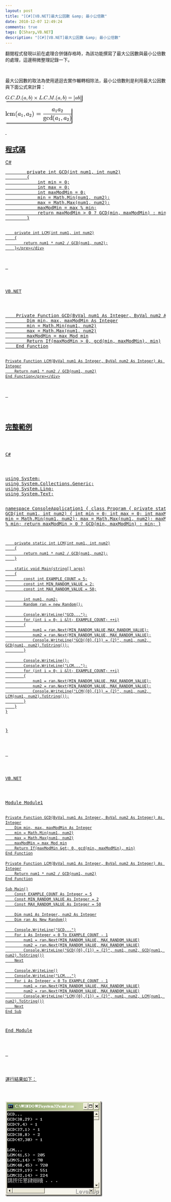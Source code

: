 ```yaml
---
layout: post
title: "[C#][VB.NET]最大公因數 &amp; 最小公倍數"
date: 2010-12-07 12:49:24
comments: true
tags: [CSharp,VB.NET]
description: "[C#][VB.NET]最大公因數 &amp; 最小公倍數"
---
```

<p />  <p>翻閱程式發現以前在處理合併儲存格時，為該功能撰寫了最大公因數與最小公倍數的處理，這邊稍微整理記錄一下。</p>  <p> </p>  <p>最大公因數的取法為使用遞迴去實作輾轉相除法</a>，最小公倍數則是利用最大公因數與下面公式來計算：</p>  <p><a href="http://files.dotblogs.com.tw/larrynung/1012/CVB.NET_B442/image_4.png"><img style="border-right: 0px; border-top: 0px; border-left: 0px; border-bottom: 0px" height="25" alt="image" src="\images\posts\19962\image_thumb_1.png" width="244" border="0" /></a> </p>  <p><a href="http://files.dotblogs.com.tw/larrynung/1012/CVB.NET_B442/image_6.png"><img style="border-right: 0px; border-top: 0px; border-left: 0px; border-bottom: 0px" height="51" alt="image" src="\images\posts\19962\image_thumb_2.png" width="212" border="0" /> </p>  <p> </p>  <h2>程式碼</h2>  <p>C#</p>  <div class="wlWriterSmartContent" id="scid:812469c5-0cb0-4c63-8c15-c81123a09de7:76b8e556-34aa-4f41-8a78-3375cfd6b663" style="padding-right: 0px; display: inline; padding-left: 0px; float: none; padding-bottom: 0px; margin: 0px; padding-top: 0px"><pre name="code" class="c#">        private int GCD(int num1, int num2)
        {
            int min = 0;
            int max = 0;
            int maxModMin = 0;
            min = Math.Min(num1, num2);
            max = Math.Max(num1, num2);
            maxModMin = max % min;
            return maxModMin &gt; 0 ? GCD(min, maxModMin) : min;
        }

        private int LCM(int num1, int num2)
        {
            return num1 * num2 / GCD(num1, num2);
        }</pre></div>

<p> </p>

<p>VB.NET</p>

<div class="wlWriterSmartContent" id="scid:812469c5-0cb0-4c63-8c15-c81123a09de7:2fea0eb9-a9d6-4c87-bae2-a8a5c97d2216" style="padding-right: 0px; display: inline; padding-left: 0px; float: none; padding-bottom: 0px; margin: 0px; padding-top: 0px"><pre name="code" class="vb">    Private Function GCD(ByVal num1 As Integer, ByVal num2 As Integer) As Integer
        Dim min, max, maxModMin As Integer
        min = Math.Min(num1, num2)
        max = Math.Max(num1, num2)
        maxModMin = max Mod min
        Return If(maxModMin &gt; 0, gcd(min, maxModMin), min)
    End Function

    Private Function LCM(ByVal num1 As Integer, ByVal num2 As Integer) As Integer
        Return num1 * num2 / GCD(num1, num2)
    End Function</pre></div>

<p> </p>

<h2>完整範例</h2>

<p>C#</p>

<div class="wlWriterSmartContent" id="scid:812469c5-0cb0-4c63-8c15-c81123a09de7:0a87c928-02fa-4e87-804b-0d7924108f8b" style="padding-right: 0px; display: inline; padding-left: 0px; float: none; padding-bottom: 0px; margin: 0px; padding-top: 0px"><pre name="code" class="c#">using System;
using System.Collections.Generic;
using System.Linq;
using System.Text;

namespace ConsoleApplication1
{
    class Program
    {
        private static int GCD(int num1, int num2)
        {
            int min = 0;
            int max = 0;
            int maxModMin = 0;
            min = Math.Min(num1, num2);
            max = Math.Max(num1, num2);
            maxModMin = max % min;
            return maxModMin &gt; 0 ? GCD(min, maxModMin) : min;
        }

        private static int LCM(int num1, int num2)
        {
            return num1 * num2 / GCD(num1, num2);
        }

        static void Main(string[] args)
        {
            const int EXAMPLE_COUNT = 5;
            const int MIN_RANDOM_VALUE = 2;
            const int MAX_RANDOM_VALUE = 50;

            int num1, num2;
            Random ran = new Random();

            Console.WriteLine("GCD...");
            for (int i = 0; i &lt; EXAMPLE_COUNT; ++i)
            {
                num1 = ran.Next(MIN_RANDOM_VALUE,MAX_RANDOM_VALUE);
                num2 = ran.Next(MIN_RANDOM_VALUE, MAX_RANDOM_VALUE);
                Console.WriteLine("GCD({0},{1}) = {2}", num1, num2, GCD(num1, num2).ToString());
            }

            Console.WriteLine();
            Console.WriteLine("LCM...");
            for (int i = 0; i &lt; EXAMPLE_COUNT; ++i)
            {
                num1 = ran.Next(MIN_RANDOM_VALUE, MAX_RANDOM_VALUE);
                num2 = ran.Next(MIN_RANDOM_VALUE, MAX_RANDOM_VALUE);
                Console.WriteLine("LCM({0},{1}) = {2}", num1, num2, LCM(num1, num2).ToString());
            }
        }
    }
}</pre></div>

<p> </p>

<p>VB.NET</p>

<div class="wlWriterSmartContent" id="scid:812469c5-0cb0-4c63-8c15-c81123a09de7:8d754c01-bccd-44f4-8e0d-a26e6d6fd150" style="padding-right: 0px; display: inline; padding-left: 0px; float: none; padding-bottom: 0px; margin: 0px; padding-top: 0px"><pre name="code" class="vb">Module Module1


    Private Function GCD(ByVal num1 As Integer, ByVal num2 As Integer) As Integer
        Dim min, max, maxModMin As Integer
        min = Math.Min(num1, num2)
        max = Math.Max(num1, num2)
        maxModMin = max Mod min
        Return If(maxModMin &gt; 0, gcd(min, maxModMin), min)
    End Function

    Private Function LCM(ByVal num1 As Integer, ByVal num2 As Integer) As Integer
        Return num1 * num2 / GCD(num1, num2)
    End Function

    Sub Main()
        Const EXAMPLE_COUNT As Integer = 5
        Const MIN_RANDOM_VALUE As Integer = 2
        Const MAX_RANDOM_VALUE As Integer = 50

        Dim num1 As Integer, num2 As Integer
        Dim ran As New Random()

        Console.WriteLine("GCD...")
        For i As Integer = 0 To EXAMPLE_COUNT - 1
            num1 = ran.Next(MIN_RANDOM_VALUE, MAX_RANDOM_VALUE)
            num2 = ran.Next(MIN_RANDOM_VALUE, MAX_RANDOM_VALUE)
            Console.WriteLine("GCD({0},{1}) = {2}", num1, num2, GCD(num1, num2).ToString())
        Next

        Console.WriteLine()
        Console.WriteLine("LCM...")
        For i As Integer = 0 To EXAMPLE_COUNT - 1
            num1 = ran.Next(MIN_RANDOM_VALUE, MAX_RANDOM_VALUE)
            num2 = ran.Next(MIN_RANDOM_VALUE, MAX_RANDOM_VALUE)
            Console.WriteLine("LCM({0},{1}) = {2}", num1, num2, LCM(num1, num2).ToString())
        Next
    End Sub

End Module</pre></div>

<p> </p>

<p>運行結果如下：</p>

<p><img style="border-right: 0px; border-top: 0px; border-left: 0px; border-bottom: 0px" height="299" alt="image" src="\images\posts\19962\image_thumb.png" width="305" border="0" /></p>